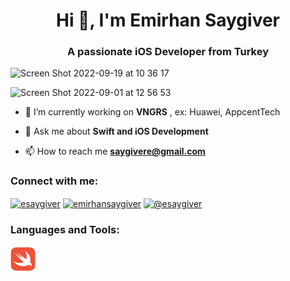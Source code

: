 <h1 align="center">Hi 👋, I'm Emirhan Saygiver</h1>
<h3 align="center">A passionate iOS Developer from Turkey</h3>

![Screen Shot 2022-09-19 at 10 36 17](https://user-images.githubusercontent.com/73871735/190970161-674cfdd8-0ed5-4360-823f-46365d3a657c.png)

![Screen Shot 2022-09-01 at 12 56 53](https://user-images.githubusercontent.com/73871735/187887231-8afab5fa-4b3d-4c79-97a0-c07a1165771b.png)

- 🔭 I’m currently working on **VNGRS** , ex: Huawei, AppcentTech

- 💬 Ask me about **Swift and iOS Development**

- 📫 How to reach me **saygivere@gmail.com**

<h3 align="left">Connect with me:</h3>
<p align="left">
<a href="https://twitter.com/esaygiver" target="blank"><img align="center" src="https://raw.githubusercontent.com/rahuldkjain/github-profile-readme-generator/master/src/images/icons/Social/twitter.svg" alt="esaygiver" height="30" width="40" /></a>
<a href="https://www.linkedin.com/in/emirhan-sayg%C4%B1ver-9654bb161/" target="blank"><img align="center" src="https://raw.githubusercontent.com/rahuldkjain/github-profile-readme-generator/master/src/images/icons/Social/linked-in-alt.svg" alt="emirhansaygiver" height="30" width="40" /></a>
<a href="https://medium.com/@esaygiver" target="blank"><img align="center" src="https://raw.githubusercontent.com/rahuldkjain/github-profile-readme-generator/master/src/images/icons/Social/medium.svg" alt="@esaygiver" height="30" width="40" /></a>
</p>

<h3 align="left">Languages and Tools:</h3>
<p align="left"> <a href="https://developer.apple.com/swift/" target="_blank" rel="noreferrer"> <img src="https://raw.githubusercontent.com/devicons/devicon/master/icons/swift/swift-original.svg" alt="swift" width="40" height="40"/> </a> </p>
